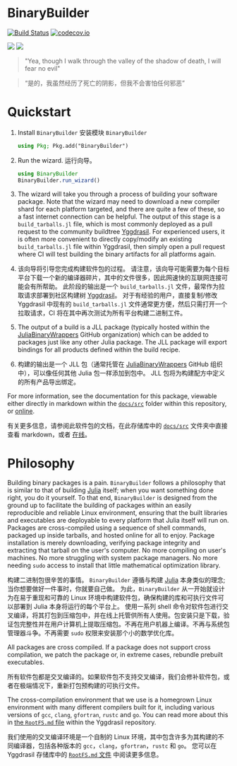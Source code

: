 # BinaryBuilder

[![Build Status](https://dev.azure.com/JuliaPackaging/BinaryBuilder.jl/_apis/build/status/JuliaPackaging.BinaryBuilder.jl?branchName=master)](https://dev.azure.com/JuliaPackaging/BinaryBuilder.jl/_build/latest?definitionId=2&branchName=master) [![codecov.io](http://codecov.io/github/JuliaPackaging/BinaryBuilder.jl/coverage.svg?branch=master)](http://codecov.io/github/JuliaPackaging/BinaryBuilder.jl?branch=master) 

[![](https://img.shields.io/badge/docs-stable-blue.svg)](https://docs.binarybuilder.org/stable)
[![](https://img.shields.io/badge/docs-dev-blue.svg)](https://docs.binarybuilder.org/dev)

> "Yea, though I walk through the valley of the shadow of death, I will fear no evil"

> “是的，我虽然经历了死亡的阴影，但我不会害怕任何邪恶”

# Quickstart

1. Install `BinaryBuilder` 安装模块 `BinaryBuilder` 
    ```julia
    using Pkg; Pkg.add("BinaryBuilder")
    ```

1. Run the wizard. 运行向导。
    ```julia
    using BinaryBuilder
    BinaryBuilder.run_wizard()
    ```

2. The wizard will take you through a process of building your software package. Note that the wizard may need to download a new compiler shard for each platform targeted, and there are quite a few of these, so a fast internet connection can be helpful.  The output of this stage is a `build_tarballs.jl` file, which is most commonly deployed as a pull request to the community buildtree [Yggdrasil](https://github.com/JuliaPackaging/Yggdrasil).  For experienced users, it is often more convenient to directly copy/modify an existing `build_tarballs.jl` file within Yggdrasil, then simply open a pull request where CI will test building the binary artifacts for all platforms again.

3. 该向导将引导您完成构建软件包的过程。 请注意，该向导可能需要为每个目标平台下载一个新的编译器碎片，其中的文件很多，因此网速快的互联网连接可能会有所帮助。 此阶段的输出是一个 `build_tarballs.jl` 文件，最常作为拉取请求部署到社区构建树 [Yggdrasil](https://github.com/JuliaPackaging/Yggdrasil)。 对于有经验的用户，直接复制/修改 Yggdrasil 中现有的 `build_tarballs.jl` 文件通常更方便，然后只需打开一个拉取请求，CI 将在其中再次测试为所有平台构建二进制工件。

4. The output of a build is a JLL package (typically hosted within the [JuliaBinaryWrappers](https://github.com/JuliaBinaryWrappers/) GitHub organization) which can be added to packages just like any other Julia package.  The JLL package will export bindings for all products defined within the build recipe.

4. 构建的输出是一个 JLL 包（通常托管在 [JuliaBinaryWrappers](https://github.com/JuliaBinaryWrappers/) GitHub 组织中），可以像任何其他 Julia 包一样添加到包中。 JLL 包将为构建配方中定义的所有产品导出绑定。

For more information, see the documentation for this package, viewable either directly in markdown within the [`docs/src`](docs/src) folder within this repository, or [online](https://docs.binarybuilder.org).

有关更多信息，请参阅此软件包的文档，在此存储库中的 [`docs/src`](docs/src) 文件夹中直接查看 markdown，或者 [在线](https://docs.binarybuilder.org)。

# Philosophy

Building binary packages is a pain.  `BinaryBuilder` follows a philosophy that is similar to that of building [Julia](https://julialang.org) itself; when you want something done right, you do it yourself.  To that end, `BinaryBuilder` is designed from the ground up to facilitate the building of packages within an easily reproducible and reliable Linux environment, ensuring that the built libraries and executables are deployable to every platform that Julia itself will run on.  Packages are cross-compiled using a sequence of shell commands, packaged up inside tarballs, and hosted online for all to enjoy.  Package installation is merely downloading, verifying package integrity and extracting that tarball on the user's computer.  No more compiling on user's machines.  No more struggling with system package managers.  No more needing `sudo` access to install that little mathematical optimization library.

构建二进制包很辛苦的事情。 `BinaryBuilder` 遵循与构建 [Julia](https://julialang.org) 本身类似的理念; 当你想要做好一件事时，你就要自己做。 为此，`BinaryBuilder` 从一开始就设计为在易于重现和可靠的 Linux 环境中构建软件包，确保构建的库和可执行文件可以部署到 Julia 本身将运行的每个平台上。 使用一系列 shell 命令对软件包进行交叉编译，将其打包到压缩包中，并在线上托管供所有人使用。包安装只是下载，验证包完整性并在用户计算机上提取压缩包。不再在用户机器上编译。不再与系统包管理器斗争。不再需要 `sudo` 权限来安装那个小的数学优化库。

All packages are cross compiled. If a package does not support cross compilation, we patch the package or, in extreme cases, rebundle prebuilt executables.

所有软件包都是交叉编译的。如果软件包不支持交叉编译，我们会修补软件包，或者在极端情况下，重新打包预构建的可执行文件。

The cross-compilation environment that we use is a homegrown Linux environment with many different compilers built for it, including various versions of `gcc`, `clang`, `gfortran`, `rustc` and `go`.  You can read more about this in [the `RootFS.md` file](https://github.com/JuliaPackaging/Yggdrasil/blob/master/RootFS.md) within the Yggdrasil repository.

我们使用的交叉编译环境是一个自制的 Linux 环境，其中包含许多为其构建的不同编译器，包括各种版本的 `gcc`，`clang`，`gfortran`，`rustc` 和 `go`。 您可以在 Yggdrasil 存储库中的 [`RootFS.md` 文件](https://github.com/JuliaPackaging/Yggdrasil/blob/master/RootFS.md) 中阅读更多信息。